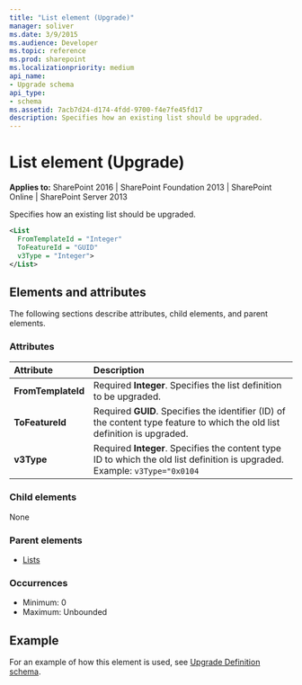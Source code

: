 ```yaml
---
title: "List element (Upgrade)"
manager: soliver
ms.date: 3/9/2015
ms.audience: Developer
ms.topic: reference
ms.prod: sharepoint
ms.localizationpriority: medium
api_name:
- Upgrade schema
api_type:
- schema
ms.assetid: 7acb7d24-d174-4fdd-9700-f4e7fe45fd17
description: Specifies how an existing list should be upgraded.
---
```


# List element (Upgrade)

**Applies to:** SharePoint 2016 | SharePoint Foundation 2013 | SharePoint Online | SharePoint Server 2013
  
Specifies how an existing list should be upgraded.
  
```XML
<List
  FromTemplateId = "Integer"
  ToFeatureId = "GUID"
  v3Type = "Integer">
</List>
```

## Elements and attributes

The following sections describe attributes, child elements, and parent elements.

### Attributes

|**Attribute**|**Description**|
|:-----|:-----|
|**FromTemplateId** <br/> |Required **Integer**. Specifies the list definition to be upgraded.  <br/> |
|**ToFeatureId** <br/> |Required **GUID**. Specifies the identifier (ID) of the content type feature to which the old list definition is upgraded.  <br/> |
|**v3Type** <br/> |Required **Integer**. Specifies the content type ID to which the old list definition is upgraded. Example:  `v3Type="0x0104` <br/> |
   
### Child elements

None
   
### Parent elements

- [Lists](lists-element-upgrade.md)
   
### Occurrences

- Minimum: 0 
- Maximum: Unbounded 
   
## Example

For an example of how this element is used, see [Upgrade Definition schema](upgrade-definition-schema.md). 
  

